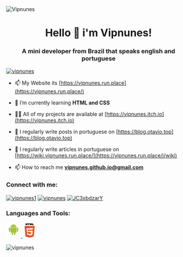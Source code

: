 <img src="https://vipnunes.github.io/img/space.jpg" alt="Vipnunes" class="profile-image">

<h1 align="center">Hello 👋 i'm Vipnunes!</h1>
<h3 align="center">A mini developer from Brazil that speaks english and portuguese</h3>

<p align="left"> <a href="https://github.com/ryo-ma/github-profile-trophy"><img src="https://github-profile-trophy.vercel.app/?username=vipnunes" alt="vipnunes" /></a> </p>

- 📫 My Website its [https://vipnunes.run.place](https://vipnunes.run.place/)

- 🌱 I’m currently learning **HTML and CSS**

- 👨‍💻 All of my projects are available at [https://vipnunes.itch.io](https://vipnunes.itch.io)

- 📝 I regularly write posts in portuguese on [https://blog.otavio.top](https://blog.otavio.top)

- 📝 I regularly write articles in portuguese on [https://wiki.vipnunes.run.place/](https://vipnunes.run.place/i/wiki)

- 📫 How to reach me **vipnunes.github.io@gmail.com**

<h3 align="left">Connect with me:</h3>
<p align="left">
<a href="https://twitter.com/vipnunes1" target="blank"><img align="center" src="https://raw.githubusercontent.com/rahuldkjain/github-profile-readme-generator/master/src/images/icons/Social/twitter.svg" alt="vipnunes1" height="30" width="40" /></a>
<a href="https://youtube.com/vipnunes" target="blank"><img align="center" src="https://raw.githubusercontent.com/rahuldkjain/github-profile-readme-generator/master/src/images/icons/Social/youtube.svg" alt="vipnunes" height="30" width="40" /></a>
<a href="https://discordapp.com/users/945093626235588638" target="blank"><img align="center" src="https://raw.githubusercontent.com/rahuldkjain/github-profile-readme-generator/master/src/images/icons/Social/discord.svg" alt="JC3xbdzarY" height="30" width="40" /></a>
</p>

<h3 align="left">Languages and Tools:</h3>
<p align="left"> <a href="https://developer.android.com" target="_blank" rel="noreferrer"> <img src="https://raw.githubusercontent.com/devicons/devicon/master/icons/android/android-original-wordmark.svg" alt="android" width="40" height="40"/> </a> <a href="https://www.w3.org/html/" target="_blank" rel="noreferrer"> <img src="https://raw.githubusercontent.com/devicons/devicon/master/icons/html5/html5-original-wordmark.svg" alt="html5" width="40" height="40"/> </a> </p>

<p><img align="center" src="https://github-readme-streak-stats.herokuapp.com/?user=vipnunes&" alt="vipnunes" /></p>
